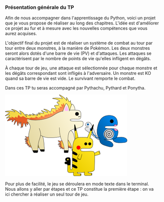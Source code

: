 ### Présentation générale du TP

Afin de nous accompagner dans l'apprentissage du Python, voici un projet que je vous propose de réaliser au long des chapitres.
L'idée est d'améliorer ce projet au fur et à mesure avec les nouvelles compétences que vous aurez acquises.

L'objectif final du projet est de réaliser un système de combat au tour par tour entre deux monstres, à la manière de Pokémon.
Les deux monstres seront alors dotés d'une barre de vie (PV) et d'attaques.
Les attaques se caractérisent par le nombre de points de vie qu'elles infligent en dégâts.

À chaque tour de jeu, une attaque est sélectionnée pour chaque monstre et les dégâts correspondant sont infligés à l'adversaire.
Un monstre est KO quand sa barre de vie est vide. Le survivant remporte le combat.

Dans ces TP tu seras accompagné par Pythachu, Pythard et Ponytha.

![Attrapez-les tous !](img/pythomons.png)

Pour plus de facilité, le jeu se déroulera en mode texte dans le terminal.
Nous allons y aller par étapes et ce TP constitue la première étape : on va ici chercher à réaliser un seul tour de jeu.
